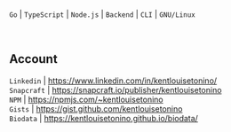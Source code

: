 <br />

``Go`` | ``TypeScript`` | ``Node.js`` | ``Backend`` | ``CLI`` | ``GNU/Linux``

<br />

## Account
``Linkedin`` | https://www.linkedin.com/in/kentlouisetonino/ <br />
``Snapcraft`` | https://snapcraft.io/publisher/kentlouisetonino <br />
``NPM`` | https://npmjs.com/~kentlouisetonino <br />
``Gists`` | https://gist.github.com/kentlouisetonino <br />
``Biodata`` | https://kentlouisetonino.github.io/biodata/
